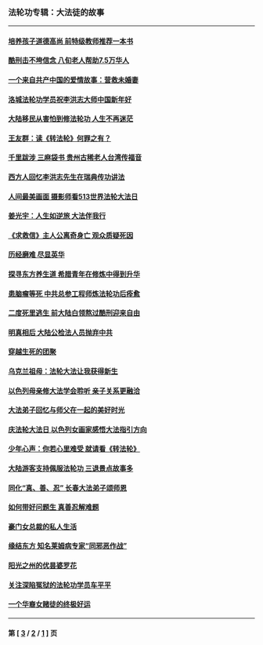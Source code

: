 ### 法轮功专辑：大法徒的故事
---
#### [培养孩子道德高尚 前特级教师推荐一本书](../../pages/nf1147481/n12938640.md?05150430) 
#### [酷刑击不垮信念 八旬老人帮助7.5万华人](../../pages/nf1147481/n12880712.md?05150430) 
#### [一个来自共产中国的爱情故事：营救未婚妻](../../pages/nf1147481/n12778386.md?05150430) 
#### [洛城法轮功学员祝李洪志大师中国新年好](../../pages/nf1147481/n12724685.md?05150430) 
#### [大陆移民从害怕到修法轮功 人生不再迷茫](../../pages/nf1147481/n12414325.md?05150430) 
#### [王友群：读《转法轮》何罪之有？](../../pages/nf1147481/n12408647.md?05150430) 
#### [千里跋涉 三麻袋书 贵州古稀老人台湾传福音](../../pages/nf1147481/n12198750.md?05150430) 
#### [西方人回忆李洪志先生在瑞典传功讲法](../../pages/nf1147481/n12099607.md?05150430) 
#### [人间最美画面 摄影师看513世界法轮大法日](../../pages/nf1147481/n12094118.md?05150430) 
#### [姜光宇：人生如逆旅 大法伴我行](../../pages/nf1147481/n12088664.md?05150430) 
#### [《求救信》主人公离奇身亡 观众质疑死因](../../pages/nf1147481/n11845215.md?05150430) 
#### [历经磨难 尽显英华](../../pages/nf1147481/n11723297.md?05150430) 
#### [探寻东方养生道 希腊青年在修炼中得到升华](../../pages/nf1147481/n11494502.md?05150430) 
#### [患脑瘤等死 中共总参工程师炼法轮功后痊愈](../../pages/nf1147481/n11466682.md?05150430) 
#### [二度死里逃生 前大陆白领熬过酷刑迎来自由](../../pages/nf1147481/n11368594.md?05150430) 
#### [明真相后 大陆公检法人员抛弃中共](../../pages/nf1147481/n11358618.md?05150430) 
#### [穿越生死的团聚](../../pages/nf1147481/n11258922.md?05150430) 
#### [乌克兰祖母：法轮大法让我获得新生](../../pages/nf1147481/n11269457.md?05150430) 
#### [以色列母亲修大法学会聆听 亲子关系更融洽](../../pages/nf1147481/n11268195.md?05150430) 
#### [大法弟子回忆与师父在一起的美好时光](../../pages/nf1147481/n11267759.md?05150430) 
#### [庆法轮大法日 以色列女画家感悟大法指引方向](../../pages/nf1147481/n11267735.md?05150430) 
#### [少年心声：你若心里难受 就请看《转法轮》](../../pages/nf1147481/n11267496.md?05150430) 
#### [大陆游客支持佩服法轮功 三退景点故事多](../../pages/nf1147481/n11267378.md?05150430) 
#### [同化“真、善、忍” 长春大法弟子颂师恩](../../pages/nf1147481/n11266497.md?05150430) 
#### [如何带好问题生 真善忍解难题](../../pages/nf1147481/n11243655.md?05150430) 
#### [豪门女总裁的私人生活](../../pages/nf1147481/n10127794.md?05150430) 
#### [缘结东方 知名莱姆病专家“同邪恶作战”](../../pages/nf1147481/n10682468.md?05150430) 
#### [阳光之州的优昙婆罗花](../../pages/nf1147481/n10546697.md?05150430) 
#### [关注深陷冤狱的法轮功学员车平平](../../pages/nf1147481/n10146883.md?05150430) 
#### [一个华裔女赌徒的终极好运](../../pages/nf1147481/n9147756.md?05150430) 

---
#### 第 [ [3](./3.md?05150430) / [2](./2.md?05150430) / [1](./1.md?05150430) ] 页
